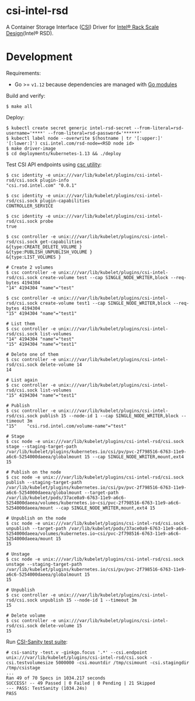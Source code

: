 # csi-intel-rsd
A Container Storage Interface ([CSI](https://github.com/container-storage-interface/spec)) Driver for [Intel® Rack Scale Design](https://www.intel.com/content/www/us/en/architecture-and-technology/rack-scale-design-overview.html)(Intel® RSD).

# Development

Requirements:

* Go >= `v1.12` because dependencies are managed with [Go modules](https://github.com/golang/go/wiki/Modules)

Build and verify:

```
$ make all
```

Deploy:

```
$ kubectl create secret generic intel-rsd-secret --from-literal=rsd-username='****' --from-literal=rsd-password='******'
$ kubectl label node --overwrite $(hostname | tr '[:upper:]' '[:lower:]') csi.intel.com/rsd-node=<RSD node id>
$ make driver-image
$ cd deployments/kubernetes-1.13 && ./deploy
```

Test CSI API endpoints using [csc utility](https://github.com/rexray/gocsi/tree/master/csc):

```
$ csc identity -e unix:///var/lib/kubelet/plugins/csi-intel-rsd/csi.sock plugin-info
"csi.rsd.intel.com" "0.0.1"

$ csc identity -e unix:///var/lib/kubelet/plugins/csi-intel-rsd/csi.sock plugin-capabilities
CONTROLLER_SERVICE

$ csc identity -e unix:///var/lib/kubelet/plugins/csi-intel-rsd/csi.sock probe
true

$ csc controller -e unix:///var/lib/kubelet/plugins/csi-intel-rsd/csi.sock get-capabilities
&{type:CREATE_DELETE_VOLUME }
&{type:PUBLISH_UNPUBLISH_VOLUME }
&{type:LIST_VOLUMES }

# Create 2 volumes
$ csc controller -e unix:///var/lib/kubelet/plugins/csi-intel-rsd/csi.sock create-volume test --cap SINGLE_NODE_WRITER,block --req-bytes 4194304
"14" 4194304 "name"="test"

$ csc controller -e unix:///var/lib/kubelet/plugins/csi-intel-rsd/csi.sock create-volume test1 --cap SINGLE_NODE_WRITER,block --req-bytes 4194304
"15" 4194304 "name"="test1"

# List them
$ csc controller -e unix:///var/lib/kubelet/plugins/csi-intel-rsd/csi.sock list-volumes
"14" 4194304 "name"="test"
"15" 4194304 "name"="test1"

# Delete one of them
$ csc controller -e unix:///var/lib/kubelet/plugins/csi-intel-rsd/csi.sock delete-volume 14
14

# List again
$ csc controller -e unix:///var/lib/kubelet/plugins/csi-intel-rsd/csi.sock list-volumes
"15" 4194304 "name"="test1"

# Publish
$ csc controller -e unix:///var/lib/kubelet/plugins/csi-intel-rsd/csi.sock publish 15 --node-id 1 --cap SINGLE_NODE_WRITER,block --timeout 3m
"15"	"csi.rsd.intel.com/volume-name"="test"

# Stage
$ csc node -e unix:///var/lib/kubelet/plugins/csi-intel-rsd/csi.sock stage --staging-target-path /var/lib/kubelet/plugins/kubernetes.io/csi/pv/pvc-2f798516-6763-11e9-a6c6-5254000daeea/globalmount 15 --cap SINGLE_NODE_WRITER,mount,ext4
15

# Publish on the node
$ csc node -e unix:///var/lib/kubelet/plugins/csi-intel-rsd/csi.sock publish --staging-target-path /var/lib/kubelet/plugins/kubernetes.io/csi/pv/pvc-2f798516-6763-11e9-a6c6-5254000daeea/globalmount --target-path /var/lib/kubelet/pods/37ace0a9-6763-11e9-a6c6-5254000daeea/volumes/kubernetes.io~csi/pvc-2f798516-6763-11e9-a6c6-5254000daeea/mount --cap SINGLE_NODE_WRITER,mount,ext4 15

# Unpublish on the node
$ csc node -e unix:///var/lib/kubelet/plugins/csi-intel-rsd/csi.sock unpublish --target-path /var/lib/kubelet/pods/37ace0a9-6763-11e9-a6c6-5254000daeea/volumes/kubernetes.io~csi/pvc-2f798516-6763-11e9-a6c6-5254000daeea/mount 15
15

# Unstage
$ csc node -e unix:///var/lib/kubelet/plugins/csi-intel-rsd/csi.sock unstage --staging-target-path /var/lib/kubelet/plugins/kubernetes.io/csi/pv/pvc-2f798516-6763-11e9-a6c6-5254000daeea/globalmount 15
15

# Unpublish
$ csc controller -e unix:///var/lib/kubelet/plugins/csi-intel-rsd/csi.sock unpublish 15 --node-id 1 --timeout 3m
15

# Delete volume
$ csc controller -e unix:///var/lib/kubelet/plugins/csi-intel-rsd/csi.sock delete-volume 15
15

```

Run [CSI-Sanity test suite](https://github.com/kubernetes-csi/csi-test/tree/master/cmd/csi-sanity):

```
# csi-sanity -test.v -ginkgo.focus '.*' --csi.endpoint unix:///var/lib/kubelet/plugins/csi-intel-rsd/csi.sock -csi.testvolumesize 5000000 -csi.mountdir /tmp/csimount -csi.stagingdir /tmp/csistage
...
Ran 49 of 70 Specs in 1034.217 seconds
SUCCESS! -- 49 Passed | 0 Failed | 0 Pending | 21 Skipped
--- PASS: TestSanity (1034.24s)
PASS
```

